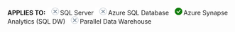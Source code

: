 <Token>**APPLIES TO:** ![No](media/no.png)SQL Server ![No](media/no.png)Azure SQL Database ![Yes](media/yes.png)Azure Synapse Analytics (SQL DW) ![No](media/no.png)Parallel Data Warehouse </Token>

